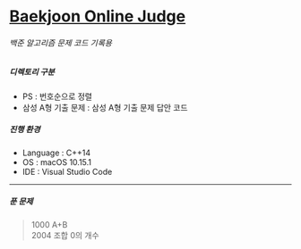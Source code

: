 # [Baekjoon Online Judge](https://www.acmicpc.net/)
###### 백준 알고리즘 문제 코드 기록용
##### 디렉토리 구분
* PS : 번호순으로 정렬
* 삼성 A형 기출 문제 : 삼성 A형 기출 문제 답안 코드 
   
##### 진행 환경
* Language : C++14
* OS : macOS 10.15.1
* IDE : Visual Studio Code
---
##### 푼 문제
>1000 A+B   
>2004 조합 0의 개수


